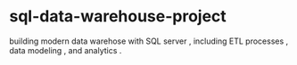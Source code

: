 # sql-data-warehouse-project
building modern data warehose with SQL server , including ETL processes , data modeling , and analytics .

